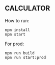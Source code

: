 ## CALCULATOR


How to run:

```npm install```
<br/>
```npm start```
<br/>

For prod:

```npm run build```
<br/>
```npm run start:prod```
